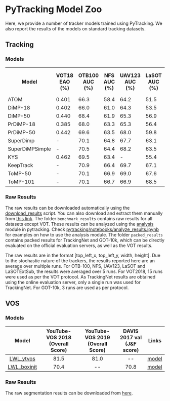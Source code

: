 # PyTracking Model Zoo

Here, we provide a number of tracker models trained using PyTracking. We also report the results
of the models on standard tracking datasets.  

## Tracking
### Models

<table>
  <tr>
    <th>Model</th>
    <th>VOT18<br>EAO (%)</th>
    <th>OTB100<br>AUC (%)</th>
    <th>NFS<br>AUC (%)</th>
    <th>UAV123<br>AUC (%)</th>
    <th>LaSOT<br>AUC (%)</th>
    <th>LaSOTExtSub<br>AUC (%)</th>
    <th>TrackingNet<br>AUC (%)</th>
    <th>GOT-10k<br>AO (%)</th>
    <th>Links</th>
  </tr>
  <tr>
    <td>ATOM</td>
    <td>0.401</td>
    <td>66.3</td>
    <td>58.4</td>
    <td>64.2</td>
    <td>51.5</td>
    <td>-</td>
    <td>70.3</td>
    <td>55.6</td>
    <td><a href="https://drive.google.com/open?id=1VNyr-Ds0khjM0zaq6lU-xfY74-iWxBvU">model</a></td>
  </tr>
  <tr>
    <td>DiMP-18</td>
    <td>0.402</td>
    <td>66.0</td>
    <td>61.0</td>
    <td>64.3</td>
    <td>53.5</td>
    <td>-</td>
    <td>72.3</td>
    <td>57.9</td>
    <td><a href="https://drive.google.com/open?id=1MAjrRJDCbL0DSjUKFyDkUuYS1-cYBNjk">model</a></td>
  </tr>
  <tr>
    <td>DiMP-50</td>
    <td>0.440</td>
    <td>68.4</td>
    <td>61.9</td>
    <td>65.3</td>
    <td>56.9</td>
    <td>-</td>
    <td>74.0</td>
    <td>61.1</td>
    <td><a href="https://drive.google.com/open?id=1qgachgqks2UGjKx-GdO1qylBDdB1f9KN">model</a></td>
  </tr>
  <tr>
    <td>PrDiMP-18</td>
    <td>0.385</td>
    <td>68.0</td>
    <td>63.3</td>
    <td>65.3</td>
    <td>56.4</td>
    <td>-</td>
    <td>75.0</td>
    <td>61.2</td>
    <td><a href="https://drive.google.com/open?id=1ycm3Uu63j-uCkz4qt0SG6rY_k5UFlhVo">model</a></td>
  </tr>
  <tr>
    <td>PrDiMP-50</td>
    <td>0.442</td>
    <td>69.6</td>
    <td>63.5</td>
    <td>68.0</td>
    <td>59.8</td>
    <td>-</td>
    <td>75.8</td>
    <td>63.4</td>
    <td><a href="https://drive.google.com/open?id=1zbQUVXKsGvBEOc-I1NuGU6yTMPth_aI5">model</a></td>
  </tr>
  <tr>
    <td>SuperDimp</td>
    <td>-</td>
    <td>70.1</td>
    <td>64.8</td>
    <td>67.7</td>
    <td>63.1</td>
    <td>-</td>
    <td>78.1</td>
    <td>-</td>
    <td><a href="https://drive.google.com/open?id=1qDptswis2FxihLRYLVRGDvx6aUoAVVLv">model</a></td>
  </tr>
  <tr>
    <td>SuperDiMPSimple</td>
    <td>-</td>
    <td>70.5</td>
    <td>64.4</td>
    <td>68.2</td>
    <td>63.5</td>
    <td>43.7</td>
    <td>-</td>
    <td>-</td>
    <td><a href="https://drive.google.com/file/d/1lzwdeX9HBefQwznMaX5AKAGda7tqeQtg">model</a></td>
  </tr>
  <tr>
    <td>KYS</td>
    <td>0.462</td>
    <td>69.5</td>
    <td>63.4</td>
    <td>-</td>
    <td>55.4</td>
    <td>-</td>
    <td>74.0</td>
    <td>63.6</td>
    <td><a href="https://drive.google.com/open?id=1nJTBxpuBhN0WGSvG7Zm3yBc9JAC6LnEn">model</a></td>
  </tr>
  <tr>
    <td>KeepTrack</td>
    <td>-</td>
    <td>70.9</td>
    <td>66.4</td>
    <td>69.7</td>
    <td>67.1</td>
    <td>48.2</td>
    <td>-</td>
    <td>-</td>
    <td><a href="https://drive.google.com/file/d/1JIhzF1yd1EFbVCKJMakqEjWngthySIS5">model</a></td>
  </tr>
  <tr>
    <td>ToMP-50</td>
    <td>-</td>
    <td>70.1</td>
    <td>66.9</td>
    <td>69.0</td>
    <td>67.6</td>
    <td>45.4</td>
    <td>81.2</td>
    <td>-</td>
    <td><a href="https://drive.google.com/file/d/1dU1IYIv5x_7iOUVTgh8uOq36POFOQBWT">model</a></td>
  </tr>
  <tr>
    <td>ToMP-101</td>
    <td>-</td>
    <td>70.1</td>
    <td>66.7</td>
    <td>66.9</td>
    <td>68.5</td>
    <td>45.9</td>
    <td>81.5</td>
    <td>-</td>
    <td><a href="https://drive.google.com/file/d/1XQAtrM9n_PHQn-B2i8y6Q-PQFcAoKObA">model</a></td>
  </tr>
</table>

### Raw Results
The raw results can be downloaded automatically using the [download_results](pytracking/util_scripts/download_results.py) script.
You can also download and extract them manually from [this link](https://drive.google.com/open?id=1Sacgh5TZVjfpanmwCFvKkpnOA7UHZCY0). The folder ```benchmark_results``` contains raw results for all datasets except VOT. These results can be analyzed using the [analysis](pytracking/analysis) module in pytracking. Check [pytracking/notebooks/analyze_results.ipynb](pytracking/notebooks/analyze_results.ipynb) for examples on how to use the analysis module. The folder ```packed_results``` contains packed results for TrackingNet and GOT-10k, which can be directly evaluated on the official evaluation servers, as well as the VOT results. 

The raw results are in the format [top_left_x, top_left_y, width, height]. 
Due to the stochastic nature of the trackers, the results reported here are an average over multiple runs. 
For OTB-100, NFS, UAV123, LaSOT and LaSOTExtSub, the results were averaged over 5 runs. For VOT2018, 15 runs were used 
as per the VOT protocol. As TrackingNet results are obtained using the online evaluation server, only a 
single run was used for TrackingNet. For GOT-10k, 3 runs are used as per protocol.


## VOS

### Models
|    Model    | YouTube-VOS 2018 (Overall Score) | YouTube-VOS 2019 (Overall Score) | DAVIS 2017 val (J&F score) | Links |
|:-----------:|:--------------------------------:|:--------------------------------:|:--------------------------:|:-----:|
|  [LWL_ytvos](ltr/train_settings/lwl/lwl_stage2.py)  |               81.5               |               81.0               |              --             | [model](https://drive.google.com/file/d/1Xnm4A2BRBliDBKO4EEFHAQfGyfOMsVyY/view?usp=sharing) |
| [LWL_boxinit](ltr/train_settings/lwl/lwl_boxinit.py) |               70.4               |                 --                |            70.8            | [model](https://drive.google.com/file/d/1aAsj_N1LAMpmmcb1iOxo2z66tJM6MEuM/view?usp=sharing) |


### Raw Results
The raw segmentation results can be downloaded from [here](https://drive.google.com/drive/folders/1cJ-5Ctl4PV9niQEe54zcWRQzsTutfY_n?usp=sharing). 